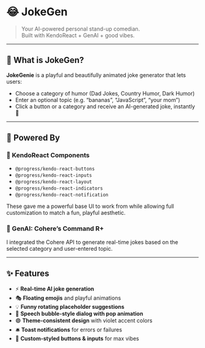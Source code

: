 # 😂 JokeGen

> Your AI-powered personal stand-up comedian.  
Built with KendoReact + GenAI + good vibes.

---

## 🎯 What is JokeGen?

**JokeGenie** is a playful and beautifully animated joke generator that lets users:
- Choose a category of humor (Dad Jokes, Country Humor, Dark Humor)
- Enter an optional topic (e.g. “bananas”, “JavaScript”, “your mom”)
- Click a button or a category and receive an AI-generated joke, instantly 🎤

---

## 🧠 Powered By

### 🧩 KendoReact Components
- `@progress/kendo-react-buttons`  
- `@progress/kendo-react-inputs`  
- `@progress/kendo-react-layout`  
- `@progress/kendo-react-indicators`  
- `@progress/kendo-react-notification`  

These gave me a powerful base UI to work from while allowing full customization to match a fun, playful aesthetic.

### 🧠 GenAI: Cohere’s Command R+
I integrated the Cohere API to generate real-time jokes based on the selected category and user-entered topic.

---

## ✨ Features

- ⚡ **Real-time AI joke generation**
- 🎭 **Floating emojis** and playful animations
- 💡 **Funny rotating placeholder suggestions**
- 💬 **Speech bubble-style dialog with pop animation**
- 🟣 **Theme-consistent design** with violet accent colors
- 🛎️ **Toast notifications** for errors or failures
- 🎨 **Custom-styled buttons & inputs** for max vibes

